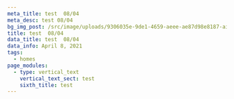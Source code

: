 ```yaml
---
meta_title: test  08/04
meta_desc: test 08/04
bg_img_post: /src/image/uploads/9306035e-9de1-4659-aeee-ae87d98e8187-airpod_pros.jpg
title: test  08/04
data_title: test  08/04
data_info: April 8, 2021
tags:
  - homes
page_modules:
  - type: vertical_text
    vertical_text_sect: test
    sixth_title: test
---
```


